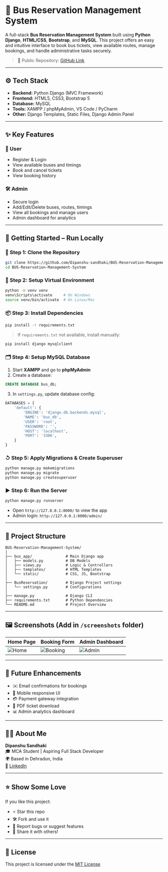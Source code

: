 # 🚌 Bus Reservation Management System

A full-stack **Bus Reservation Management System** built using **Python Django**, **HTML/CSS**, **Bootstrap**, and **MySQL**. This project offers an easy and intuitive interface to book bus tickets, view available routes, manage bookings, and handle administrative tasks securely.

> 📌 Public Repository: [GitHub Link](https://github.com/Dipanshu-sandhaki/BUS-Reservation-Management-System)

---

## ⚙️ Tech Stack

- **Backend:** Python Django (MVC Framework)
- **Frontend:** HTML5, CSS3, Bootstrap 5
- **Database:** MySQL
- **Tools:** XAMPP / phpMyAdmin, VS Code / PyCharm
- **Other:** Django Templates, Static Files, Django Admin Panel

---

## ✨ Key Features

### 👤 User
- Register & Login
- View available buses and timings
- Book and cancel tickets
- View booking history

### 🛠️ Admin
- Secure login
- Add/Edit/Delete buses, routes, timings
- View all bookings and manage users
- Admin dashboard for analytics

---

## 🚀 Getting Started – Run Locally

### 🔽 Step 1: Clone the Repository

```bash
git clone https://github.com/Dipanshu-sandhaki/BUS-Reservation-Management-System.git
cd BUS-Reservation-Management-System
```

### 🧱 Step 2: Setup Virtual Environment

```bash
python -m venv venv
venv\Scripts\activate     # On Windows
source venv/bin/activate  # On Linux/Mac
```

### 📦 Step 3: Install Dependencies

```bash
pip install -r requirements.txt
```

> If `requirements.txt` not available, install manually:

```bash
pip install django mysqlclient
```

### 🗂️ Step 4: Setup MySQL Database

1. Start **XAMPP** and go to **phpMyAdmin**
2. Create a database:
```sql
CREATE DATABASE bus_db;
```

3. In `settings.py`, update database config:

```python
DATABASES = {
    'default': {
        'ENGINE': 'django.db.backends.mysql',
        'NAME': 'bus_db',
        'USER': 'root',
        'PASSWORD': '',
        'HOST': 'localhost',
        'PORT': '3306',
    }
}
```

### ↺ Step 5: Apply Migrations & Create Superuser

```bash
python manage.py makemigrations
python manage.py migrate
python manage.py createsuperuser
```

### ▶️ Step 6: Run the Server

```bash
python manage.py runserver
```

- Open `http://127.0.0.1:8000/` to view the app  
- Admin login: `http://127.0.0.1:8000/admin/`

---

## 📁 Project Structure

```
BUS-Reservation-Management-System/
|
├── bus_app/               # Main Django app
│   ├── models.py          # DB Models
│   ├── views.py           # Logic & Controllers
│   ├── templates/         # HTML Templates
│   └── static/            # CSS, JS, Bootstrap
│
├── BusReservation/        # Django Project settings
│   └── settings.py        # Configurations
│
├── manage.py              # Django CLI
├── requirements.txt       # Python Dependencies
└── README.md              # Project Overview
```

---

## 🖼️ Screenshots (Add in `/screenshots` folder)

| Home Page | Booking Form | Admin Dashboard |
|-----------|--------------|-----------------|
| ![Home](screenshots/home.png) | ![Booking](screenshots/booking.png) | ![Admin](screenshots/admin.png) |

---

## 🔧 Future Enhancements

- ✉️ Email confirmations for bookings
- 📲 Mobile responsive UI
- 💳 Payment gateway integration
- 🧾 PDF ticket download
- 📊 Admin analytics dashboard

---

## 🙋‍♂️ About Me

**Dipanshu Sandhaki**  
🎓 MCA Student | Aspiring Full Stack Developer  
🌍 Based in Dehradun, India  
📨 [LinkedIn](https://www.linkedin.com/in/dipanshu-sandhaki)

---

## ⭐ Show Some Love

If you like this project:

- ⭐ Star this repo
- 🛠 Fork and use it
- 🐛 Report bugs or suggest features
- 📢 Share it with others!

---

## 📜 License

This project is licensed under the [MIT License](LICENSE)
